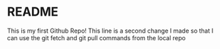 # README #

This is my first Github Repo!
This line is a second change I made so that I can use the git fetch and git pull commands from the local repo
